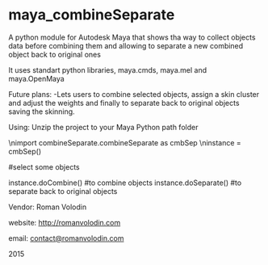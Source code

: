 # maya_combineSeparate

A python module for Autodesk Maya that shows tha way to collect objects data before combining them and allowing to separate a new combined object back to original ones

It uses standart python libraries, maya.cmds, maya.mel and maya.OpenMaya

Future plans:
 -Lets users to combine selected objects, assign a skin cluster and adjust the weights and finally to separate back to original objects saving the skinning.
 
 
 Using:
 Unzip the project to your Maya Python path folder
 
 \nimport combineSeparate.combineSeparate as cmbSep
 \ninstance = cmbSep()
 
 #select some objects
 
 instance.doCombine() #to combine objects
 instance.doSeparate() #to separate back to original objects
 
 
 Vendor: Roman Volodin
 
 website: http://romanvolodin.com
 
 email: contact@romanvolodin.com
 
 2015
